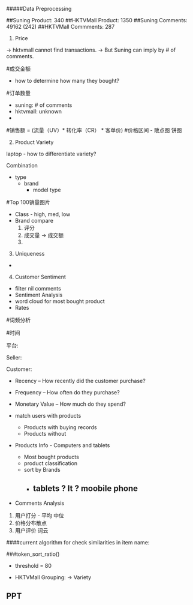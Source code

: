 #####Data Preprocessing


#\#Suning Product: 340
#\#HKTVMall Product: 1350
#\#Suning Comments: 49162 (242)
#\#HKTVMall Commments: 287

1. Price

-> hktvmall cannot find transactions.
-> But Suning can imply by # of comments.

#成交金额
  - how to determine how many they bought?


#订单数量
  - suning: # of comments
  - hktvmall: unknown
  - 



#销售额 = (流量（UV）* 转化率（CR） * 客单价)
#价格区间 - 散点图 饼图

2. Product Variety

laptop - how to differentiate variety?

Combination
  - type  
    - brand
      - model type


#Top 100销量图片
  - Class - high, med, low
  - Brand compare
      1. 评分
      2. 成交量 -> 成交额
      3. 

3. Uniqueness
  - 

4. Customer Sentiment
  - filter nil comments
  - Sentiment Analysis
  - word cloud for most bought product
  - Rates

#词频分析

#时间


平台:


Seller:


Customer:



- Recency – How recently did the customer purchase?
- Frequency – How often do they purchase?
- Monetary Value – How much do they spend?

- match users with products
  - Products with buying records
  - Products without

- Products Info - Computers and tablets
  - Most bought products
  - product classification
  - sort by Brands
    - tablets ? lt ? moobile phone
      - 


- Comments Analysis

1. 用户打分 - 平均 中位
2. 价格分布散点 
3. 用户评价 词云





####current algorithm for check similarities in item name:

###token_sort_ratio()

- threshold = 80


- HKTVMall Grouping: -> Variety 





PPT
- 